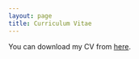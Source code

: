 ```yaml
---
layout: page
title: Curriculum Vitae
---
```

You can download my CV from [here](/uploads/cv_irakli_shalikashvili.pdf). 

<object data="/uploads/cv_IS.pdf" width="900" height="400" type='application/pdf'></object>
<br>
